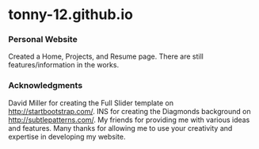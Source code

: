 # tonny-12.github.io
### Personal Website
Created a Home, Projects, and Resume page.
There are still features/information in the works.

### Acknowledgments
David Miller for creating the Full Slider template on http://startbootstrap.com/.
INS for creating the Diagmonds background on http://subtlepatterns.com/.
My friends for providing me with various ideas and features.
Many thanks for allowing me to use your creativity and expertise in developing my website.
